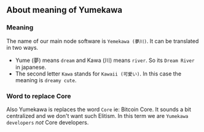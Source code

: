 ## About meaning of Yumekawa

### Meaning
The name of our main node software is `Yemekawa (夢川)`. It can be translated in two ways.
 - Yume (夢) means `dream` and Kawa (川) means `river`. So its `Dream River` in japanese.
 - The second letter `Kawa` stands for `Kawaii (可愛い)`. In this case the meaning is `dreamy cute`.

### Word to replace Core
Also Yumekawa is replaces the word `Core` ie: Bitcoin Core. It sounds a bit centralized and we don't want such Elitism. In this term we are `Yumekawa developers` *not* Core developers.
